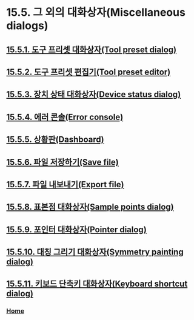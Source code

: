 # 15.5. 그 외의 대화상자(Miscellaneous dialogs)

## [15.5.1. 도구 프리셋 대화상자(Tool preset dialog)](./15-05-01-tool-preset-dialog.md)
## [15.5.2. 도구 프리셋 편집기(Tool preset editor)](./15-05-02-tool-preset-editor.md)
## [15.5.3. 장치 상태 대화상자(Device status dialog)](./15-05-03-device-status-dialog.md)
## [15.5.4. 에러 콘솔(Error console)](./15-05-04-error-console.md)
## [15.5.5. 상황판(Dashboard)](./15-05-05-dashboard.md)
## [15.5.6. 파일 저장하기(Save file)](./15-05-06-save-file.md)
## [15.5.7. 파일 내보내기(Export file)](./15-05-07-export-file.md)
## [15.5.8. 표본점 대화상자(Sample points dialog)](./15-05-08-sample-points-dialog.md)
## [15.5.9. 포인터 대화상자(Pointer dialog)](./15-05-09-pointer-dialog.md)
## [15.5.10. 대칭 그리기 대화상자(Symmetry painting dialog)](./15-05-10-symmetry-painting-dialog.md)
## [15.5.11. 키보드 단축키 대화상자(Keyboard shortcut dialog)](./15-05-11-keyboard-shortcut-dialog.md)

### [Home](./00-home.md)
